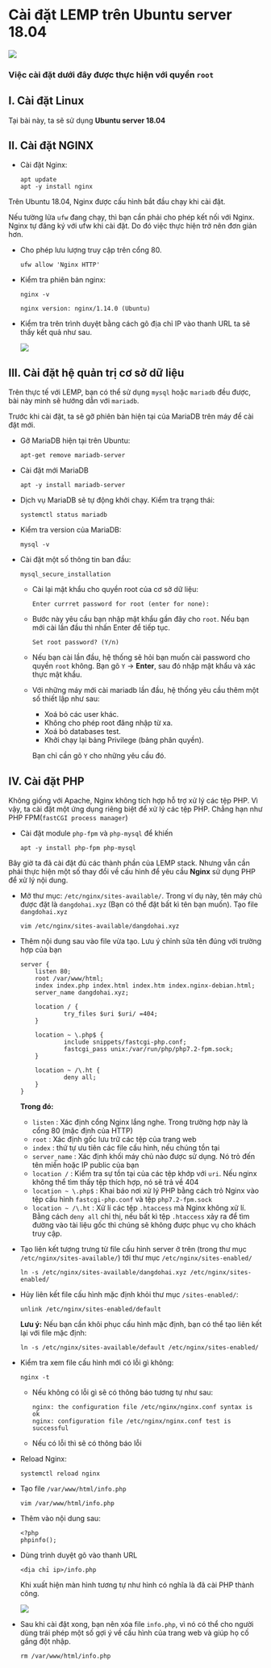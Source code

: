 # Cài đặt LEMP trên Ubuntu server 18.04

<img src="..\images\Screenshot_16.png">

### **Việc cài đặt dưới đây được thực hiện với quyền `root`**

## I. Cài đặt Linux
Tại bài này, ta sẽ sử dụng **Ubuntu server 18.04**

## II. Cài đặt NGINX
- Cài đặt Nginx:
    ```
    apt update
    apt -y install nginx
    ```

Trên Ubuntu 18.04, Nginx được cấu hình bắt đầu chạy khi cài đặt.

Nếu tường lửa `ufw` đang chạy, thì bạn cần phải cho phép kết nối với Nginx. Nginx tự đăng ký với ufw khi cài đặt. Do đó việc thực hiện trở nên đơn giản hơn.

- Cho phép lưu lượng truy cập trên cổng 80.
    ```
    ufw allow 'Nginx HTTP'
    ```

- Kiểm tra phiên bản nginx:
    ```
    nginx -v

    nginx version: nginx/1.14.0 (Ubuntu)
    ```

- Kiểm tra trên trình duyệt bằng cách gõ địa chỉ IP vào thanh URL ta sẽ thấy kết quả như sau.

    <img src="..\images\Screenshot_17.png">

## III. Cài đặt hệ quản trị cơ sở dữ liệu
Trên thực tế với LEMP, bạn có thể sử dụng `mysql` hoặc `mariadb` đều được, bài này mình sẽ hướng dẫn với `mariadb`.

Trước khi cài đặt, ta sẽ gỡ phiên bản hiện tại của MariaDB trên máy để cài đặt mới.

- Gỡ MariaDB hiện tại trên Ubuntu:
    ```
    apt-get remove mariadb-server
    ```

- Cài đặt mới MariaDB
    ```
    apt -y install mariadb-server
    ```

- Dịch vụ MariaDB sẽ tự động khởi chạy. Kiểm tra trạng thái:
    ```
    systemctl status mariadb
    ```

- Kiểm tra version của MariaDB:
    ```
    mysql -v
    ```

- Cài đặt một số thông tin ban đầu:
    ```
    mysql_secure_installation
    ```

    - Cài lại mật khẩu cho quyền root của cơ sở dữ liệu:
        ```
        Enter currret password for root (enter for none):
        ```

    - Bước này yêu cầu bạn nhập mật khẩu gần đây cho `root`. Nếu bạn mới cài lần đầu thì nhấn Enter để tiếp tục.
        ```
        Set root password? (Y/n)
        ```
    
    - Nếu bạn cài lần đầu, hệ thống sẽ hỏi bạn muốn cài password cho quyền `root` không. Bạn gõ `Y` -> **Enter**, sau đó nhập mật khẩu và xác thực mật khẩu.

    - Với những máy mới cài mariadb lần đầu, hệ thống yêu cầu thêm một số thiết lập như sau:

        - Xoá bỏ các user khác.
        - Không cho phép root đăng nhập từ xa.
        - Xoá bỏ databases test.
        - Khởi chạy lại bảng Privilege (bảng phân quyền).

        Bạn chỉ cần gõ `Y` cho những yêu cầu đó.

## IV. Cài đặt PHP
Không giống với Apache, Nginx không tích hợp hỗ trợ xử lý các tệp PHP. Vì vậy, ta cài đặt một ứng dụng riêng biệt để xử lý các tệp PHP. Chẳng hạn như PHP FPM(`fastCGI process manager`)

- Cài đặt module `php-fpm` và `php-mysql` để khiến 
    ```
    apt -y install php-fpm php-mysql
    ```

Bây giờ ta đã cài đặt đủ các thành phần của LEMP stack. Nhưng vẫn cần phải thực hiện một số thay đổi về cấu hình để yêu cầu **Nginx** sử dụng PHP để xử lý nội dung.

- Mở thư mục: `/etc/nginx/sites-available/`. Trong ví dụ này, tên máy chủ được đặt là `dangdohai.xyz` (Bạn có thể đặt bất kì tên bạn muốn). Tạo file `dangdohai.xyz`
    ``` 
    vim /etc/nginx/sites-available/dangdohai.xyz
    ```

- Thêm nội dung sau vào file vừa tạo. Lưu ý chỉnh sửa tên đúng với trường hợp của bạn
    ```
    server {
        listen 80;
        root /var/www/html;
        index index.php index.html index.htm index.nginx-debian.html;
        server_name dangdohai.xyz;
 
        location / {
                try_files $uri $uri/ =404;
        }
 
        location ~ \.php$ {
                include snippets/fastcgi-php.conf;
                fastcgi_pass unix:/var/run/php/php7.2-fpm.sock;
        }
 
        location ~ /\.ht {
                deny all;
        }
    }
    ```

    **Trong đó:**
    - `listen` : Xác định cổng Nginx lắng nghe. Trong trường hợp này là cổng 80 (mặc định của HTTP)
    - `root` : Xác định gốc lưu trữ các tệp của trang web
    - `index` : thứ tự ưu tiên các file cấu hình, nếu chúng tồn tại
    - `server_name` : Xác định khối máy chủ nào được sử dụng. Nó trỏ đến tên miền hoặc IP public của bạn
    - `location /` : Kiểm tra sự tồn tại của các tệp khớp với `uri`. Nếu nginx không thể tìm thấy tệp thích hợp, nó sẽ trả về 404
    - `location ~ \.php$` : Khai báo nơi xử lý PHP bằng cách trỏ Nginx vào tệp cấu hình `fastcgi-php.conf` và tệp `php7.2-fpm.sock`
    - `location ~ /\.ht` : Xử lí các tệp `.htaccess` mà Nginx không xử lí. Bằng cách `deny all` chỉ thị, nếu bất kì tệp `.htaccess` xảy ra để tìm đường vào tài liệu gốc thì chúng sẽ không được phục vụ cho khách truy cập.

- Tạo liên kết tượng trưng từ file cấu hình server ở trên (trong thư mục `/etc/nginx/sites-available/`) tới thư mục `/etc/nginx/sites-enabled/`
    ```
    ln -s /etc/nginx/sites-available/dangdohai.xyz /etc/nginx/sites-enabled/
    ```

- Hủy liên kết file cấu hình mặc định khỏi thư mục `/sites-enabled/`:
    ```
    unlink /etc/nginx/sites-enabled/default
    ```

    **Lưu ý:** Nếu bạn cần khôi phục cấu hình mặc định, bạn có thể tạo liên kết lại với file mặc định:
    ```
    ln -s /etc/nginx/sites-available/default /etc/nginx/sites-enabled/
    ```

- Kiểm tra xem file cấu hình mới có lỗi gì không:
    ```
    nginx -t
    ```
    - Nếu không có lỗi gì sẽ có thông báo tương tự như sau:
        ```
        nginx: the configuration file /etc/nginx/nginx.conf syntax is ok
        nginx: configuration file /etc/nginx/nginx.conf test is successful
        ```
    - Nếu có lỗi thì sẽ có thông báo lỗi

- Reload Nginx:
    ```
    systemctl reload nginx
    ```

- Tạo file `/var/www/html/info.php` 
    ```
    vim /var/www/html/info.php
    ```

- Thêm vào nội dung sau:
    ```
    <?php
    phpinfo();
    ```

- Dùng trình duyệt gõ vào thanh URL
    ```
    <địa chỉ ip>/info.php
    ```

    Khi xuất hiện màn hình tương tự như hình có nghĩa là đã cài PHP thành công.

    <img src="..\images\Screenshot_18.png">

- Sau khi cài đặt xong, bạn nên xóa file `info.php`, vì nó có thể cho người dùng trái phép một số gợi ý về cấu hình của trang web và giúp họ cố gắng đột nhập.
    ```
    rm /var/www/html/info.php
    ```